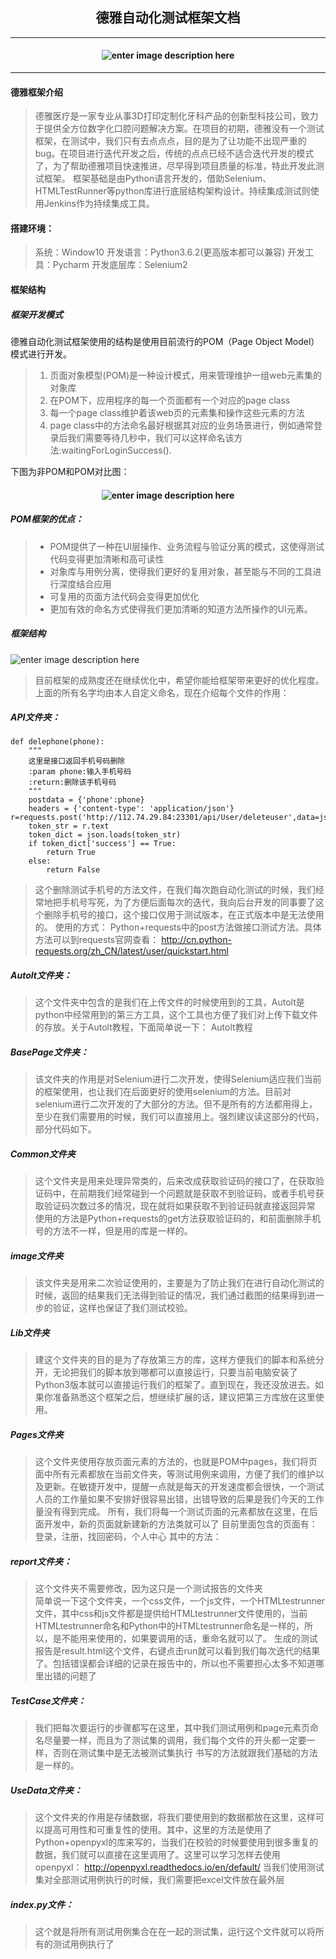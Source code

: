 
## <div align=center> **德雅自动化测试框架文档**</div>

----------
#### <div align=center>![enter image description here](http://images.gitbook.cn/2afa02d0-fa8d-11e7-98ba-49de68b07d22)</div>


----------

#### **德雅框架介绍**

> 德雅医疗是一家专业从事3D打印定制化牙科产品的创新型科技公司，致力于提供全方位数字化口腔问题解决方案。在项目的初期，德雅没有一个测试框架，在测试中，我们只有去点点点，目的是为了让功能不出现严重的bug。在项目进行迭代开发之后，传统的点点已经不适合迭代开发的模式了，为了帮助德雅项目快速推进，尽早得到项目质量的标准，特此开发此测试框架。
> 框架基础是由Python语言开发的，借助Selenium、HTMLTestRunner等python库进行底层结构架构设计。持续集成测试则使用Jenkins作为持续集成工具。

#### **搭建环境：**

> 系统：Window10
> 开发语言：Python3.6.2(更高版本都可以兼容)
> 开发工具：Pycharm
> 开发底层库：Selenium2

#### **框架结构**
#####  **框架开发模式**
德雅自动化测试框架使用的结构是使用目前流行的POM（Page Object Model）模式进行开发。

>  1. 页面对象模型(POM)是一种设计模式，用来管理维护一组web元素集的对象库
>  2. 在POM下，应用程序的每一个页面都有一个对应的page class
>  3. 每一个page class维护着该web页的元素集和操作这些元素的方法
>  4. page class中的方法命名最好根据其对应的业务场景进行，例如通常登录后我们需要等待几秒中，我们可以这样命名该方法:waitingForLoginSuccess().

下图为非POM和POM对比图：
#### <div align=center> ![enter image description here](http://images.gitbook.cn/218f5b80-fa8f-11e7-98ba-49de68b07d22)</div>
##### **POM框架的优点：**

>  - POM提供了一种在UI层操作、业务流程与验证分离的模式，这使得测试代码变得更加清晰和高可读性
>  - 对象库与用例分离，使得我们更好的复用对象，甚至能与不同的工具进行深度结合应用
>  - 可复用的页面方法代码会变得更加优化
>  - 更加有效的命名方式使得我们更加清晰的知道方法所操作的UI元素。

#####  **框架结构**
![enter image description here](http://images.gitbook.cn/034be6b0-fa90-11e7-98ba-49de68b07d22)

> 目前框架的成熟度还在继续优化中，希望你能给框架带来更好的优化程度。 上面的所有名字均由本人自定义命名，现在介绍每个文件的作用：

#####  **API文件夹：**

    def delephone(phone):
        """
        这里是接口返回手机号码删除
        :param phone:输入手机号码
        :return:删除该手机号码
        """
        postdata = {'phone':phone}
        headers = {'content-type': 'application/json'}
    r=requests.post('http://112.74.29.84:23301/api/User/deleteuser',data=json.dumps(postdata),headers=headers)
        token_str = r.text
        token_dict = json.loads(token_str)
        if token_dict['success'] == True:
            return True
        else:
            return False

> 这个删除测试手机号的方法文件，在我们每次跑自动化测试的时候，我们经常地把手机号写死，为了方便后面每次的迭代，我向后台开发的同事要了这个删除手机号的接口，这个接口仅用于测试版本，在正式版本中是无法使用的。
> 使用的方式：
> Python+requests中的post方法做接口测试方法。具体方法可以到requests官网查看：
> http://cn.python-requests.org/zh_CN/latest/user/quickstart.html

#####  **Autolt文件夹：**

> 这个文件夹中包含的是我们在上传文件的时候使用到的工具，Autolt是python中经常用到的第三方工具，这个工具也方便了我们对上传下载文件的存放。关于Autolt教程，下面简单说一下：
> Autolt教程

#####  **BasePage文件夹：**

> 该文件夹的作用是对Selenium进行二次开发，使得Selenium适应我们当前的框架使用，也让我们在后面更好的使用selenium的方法。目前对selenium进行二次开发的了大部分的方法。但不是所有的方法都用得上，至少在我们需要用的时候，我们可以直接用上。强烈建议读这部分的代码，部分代码如下。

#####  **Common文件夹**

 
> 这个文件夹是用来处理异常类的，后来改成获取验证码的接口了，在获取验证码中，在前期我们经常碰到一个问题就是获取不到验证码，或者手机号获取验证码次数过多的情况，现在就将如果获取不到验证码就直接返回异常
> 使用的方法是Python+requests的get方法获取验证码的，和前面删除手机号的方法不一样，但是用的库是一样的。
#####  **image文件夹**
> 该文件夹是用来二次验证使用的，主要是为了防止我们在进行自动化测试的时候，返回的结果我们无法得到验证的情况，我们通过截图的结果得到进一步的验证，这样也保证了我们测试校验。

#####  **Lib文件夹**
> 建这个文件夹的目的是为了存放第三方的库，这样方便我们的脚本和系统分开，无论把我们的脚本放到哪都可以直接运行，只要当前电脑安装了Python3版本就可以直接运行我们的框架了。直到现在，我还没放进去。如果你准备熟悉这个框架之后，想继续扩展的话，建议把第三方库放在这里使用。

#####  **Pages文件夹**
 

> 这个文件夹使用存放页面元素的方法的，也就是POM中pages，我们将页面中所有元素都放在当前文件夹，等测试用例来调用，方便了我们的维护以及更新。在敏捷开发中，提醒一点就是每天的开发速度都会很快，一个测试人员的工作量如果不安排好很容易出错，出错导致的后果是我们今天的工作量没有得到完成。
> 所有，我们将每一个测试页面的元素都放在这里，在后面开发中，新的页面就新建新的方法类就可以了
> 目前里面包含的页面有：登录，注册，找回密码，个人中心 其中的方法：

#####  **report文件夹：**

> 这个文件夹不需要修改，因为这只是一个测试报告的文件夹  
> 简单说一下这个文件夹，一个css文件，一个js文件，一个HTMLtestrunner文件，其中css和js文件都是提供给HTMLtestrunner文件使用的，当前HTMLtestrunner命名和Python中的HTMLtestrunner命名是一样的，所以，是不能用来使用的，如果要调用的话，重命名就可以了。
> 生成的测试报告是result.html这个文件，右键点击run就可以看到我们每次迭代的结果了。包括错误都会详细的记录在报告中的，所以也不需要担心太多不知道哪里出错的问题了

#####  **TestCase文件夹：**
> 我们把每次要运行的步骤都写在这里，其中我们测试用例和page元素页命名尽量要一样，而且为了测试集的调用，我们每个文件的开头都一定要一样，否则在测试集中是无法被测试集执行
> 书写的方法就跟我们基础的方法是一样的。

#####  **UseData文件夹：**

> 这个文件夹的作用是存储数据，将我们要使用到的数据都放在这里，这样可以提高可用性和可重复性的使用。其中，这里的方法是使用了Python+openpyxl的库来写的，当我们在校验的时候要使用到很多重复的数据，我们就可以直接在这里调用了。这里可以学习怎样去使用openpyxl：
> http://openpyxl.readthedocs.io/en/default/
> 当我们使用测试集对全部测试用例执行的时候，我们需要把excel文件放在最外层

#####  **index.py文件：**

> 这个就是将所有测试用例集合在在一起的测试集，运行这个文件就可以将所有的测试用例执行了




